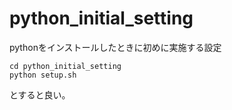 # python_initial_setting

pythonをインストールしたときに初めに実施する設定

```SHELL
cd python_initial_setting
python setup.sh
```

とすると良い。